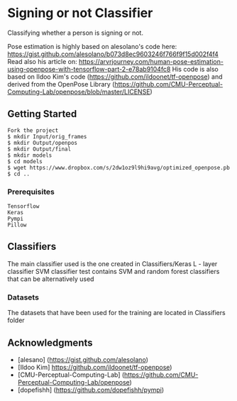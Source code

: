 # Signing or not Classifier

Classifying whether a person is signing or not.

Pose estimation is highly based on alesolano's code here: https://gist.github.com/alesolano/b073d8ec9603246f766f9f15d002f4f4
Read also his article on: https://arvrjourney.com/human-pose-estimation-using-openpose-with-tensorflow-part-2-e78ab9104fc8
His code is also based on Ildoo Kim's code (https://github.com/ildoonet/tf-openpose) and derived from the OpenPose Library (https://github.com/CMU-Perceptual-Computing-Lab/openpose/blob/master/LICENSE)  

## Getting Started
```
Fork the project
$ mkdir Input/orig_frames
$ mkdir Output/openpos 
$ mkdir Output/final
$ mkdir models
$ cd models
$ wget https://www.dropbox.com/s/2dw1oz9l9hi9avg/optimized_openpose.pb
$ cd ..
```

### Prerequisites
```
Tensorflow
Keras
Pympi
Pillow
```

## Classifiers

The main classifier used is the one created in Classifiers/Keras L - layer classifier
SVM classifier test contains SVM and random forest classifiers that can be alternatively used

### Datasets

The datasets that have been used for the training are located in Classifiers folder


## Acknowledgments

* [alesano] (https://gist.github.com/alesolano)
* [Ildoo Kim] https://github.com/ildoonet/tf-openpose)
* [CMU-Perceptual-Computing-Lab] (https://github.com/CMU-Perceptual-Computing-Lab/openpose)
* [dopefishh] (https://github.com/dopefishh/pympi)

